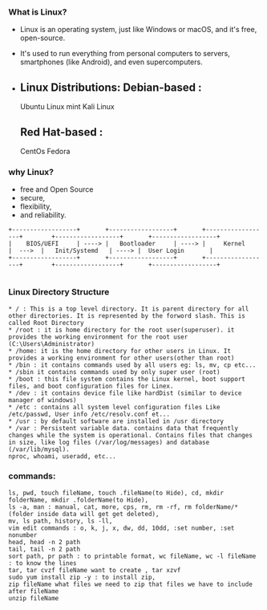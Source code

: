 ### What is Linux?
* Linux is an operating system, just like Windows or macOS, and it's free, open-source.
* It's used to run everything from personal computers to servers, smartphones (like Android), and even supercomputers.

* Linux Distributions: 
    Debian-based :
    ------------
    Ubuntu
    Linux mint
    Kali Linux
    
    Red Hat-based :
    -------------
    CentOs
    Fedora

### why Linux?
- free and Open Source
- secure, 
- flexibility, 
- and reliability.

```
+------------------+       +------------------+       +------------------+        +------------------+       +------------------+ 
|    BIOS/UEFI     | ----> |   Bootloader     | ----> |     Kernel       |  --->  |   Init/Systemd   | ----> |  User Login       |
+------------------+       +------------------+       +------------------+        +------------------+       +------------------+    
                       

```

### Linux Directory Structure
```
* / : This is a top level directory. It is parent directory for all other directories. It is represented by the forword slash. This is called Root Directory
* /root : it is home directory for the root user(superuser). it provides the working environment for the root user (C:\Users\Administrator)
* /home: it is the home directory for other users in Linux. It provides a working environment for other users(other than root)
* /bin : it contains commands used by all users eg: ls, mv, cp etc...
* /sbin it contains commands used by only super user (root)
* /boot : this file system contains the Linux kernel, boot support files, and boot configuration files for Linex.
* /dev : it contains device file like hardDist (similar to device manager of windows)
* /etc : contains all system level configuration files Like /etc/passwd, User info /etc/resolv.conf et...
* /usr : by default software are installed in /usr directory 
* /var : Persistent variable data. contains data that frequently changes while the system is operational. Contains files that changes in size, like log files (/var/log/messages) and database (/var/lib/mysql).
nproc, whoami, useradd, etc...
```
### commands:
```
ls, pwd, touch fileName, touch .fileName(to Hide), cd, mkdir folderName, mkdir .folderName(to Hide), 
ls -a, man : manual, cat, more, cps, rm, rm -rf, rm folderName/*(folder inside data will get get deleted),
mv, ls path, history, ls -ll, 
vim edit commands : o, k, j, x, dw, dd, 10dd, :set number, :set nonumber
head, head -n 2 path
tail, tail -n 2 path
sort path, pr path : to printable format, wc fileName, wc -l fileName : to know the lines
tar, tar cvzf fileName want to create , tar xzvf
sudo yum install zip -y : to install zip, 
zip fileName what files we need to zip that files we have to include after fileName 
unzip fileName
```

